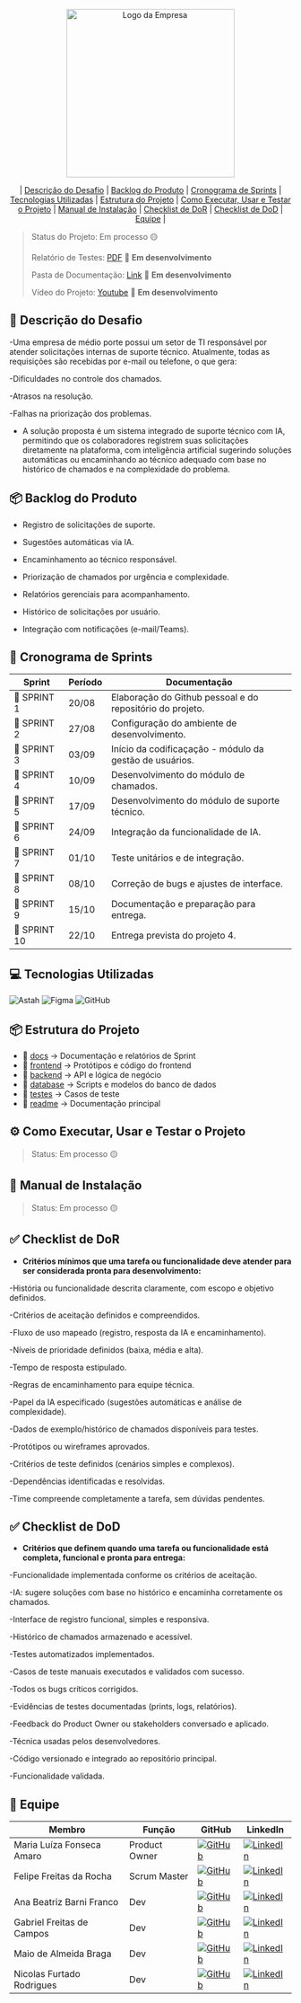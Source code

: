 <p align="center">
  <img src="https://github.com/user-attachments/assets/b7a4ce2d-20f7-4a12-8cb4-530f36fb1950" alt="Logo da Empresa" width="300">
</p>

<div align="center">

| [Descrição do Desafio](#descricao-do-desafio) | [Backlog do Produto](#backlog-do-produto) | [Cronograma de Sprints](#cronograma-de-sprints) | [Tecnologias Utilizadas](#tecnologias-utilizadas) | [Estrutura do Projeto](#estrutura-do-projeto) | [Como Executar, Usar e Testar o Projeto](#como-executar-usar-e-testar-o-projeto) | [Manual de Instalação](#manual-de-instalacao) | [Checklist de DoR](#checklist-de-dor) | [Checklist de DoD](#checklist-de-dod) | [Equipe](#equipe) |

</div>

> Status do Projeto: Em processo 🟡
>
> Relatório de Testes: [PDF](link) 📄 **Em desenvolvimento**
>
> Pasta de Documentação: [Link](link) 🔗 **Em desenvolvimento**
>
> Vídeo do Projeto: [Youtube](link) 🎥 **Em desenvolvimento**


<a id="descricao-do-desafio"></a>
## 📝 Descrição do Desafio

-Uma empresa de médio porte possui um setor de TI responsável por atender solicitações internas de suporte técnico. Atualmente, todas as requisições são recebidas por e-mail ou telefone, o que gera:

-Dificuldades no controle dos chamados.

-Atrasos na resolução.

-Falhas na priorização dos problemas.

- A solução proposta é um sistema integrado de suporte técnico com IA, permitindo que os colaboradores registrem suas solicitações diretamente na plataforma, com inteligência artificial sugerindo soluções automáticas ou encaminhando ao técnico adequado com base no histórico de chamados e na complexidade do problema.
  

<a id="backlog-do-produto"></a>
## 📦 Backlog do Produto

- Registro de solicitações de suporte.

- Sugestões automáticas via IA.

- Encaminhamento ao técnico responsável.

- Priorização de chamados por urgência e complexidade.

- Relatórios gerenciais para acompanhamento.

- Histórico de solicitações por usuário.

- Integração com notificações (e-mail/Teams).


<a id="cronograma-de-sprints"></a>
## 📅 Cronograma de Sprints

| Sprint   | Período       | Documentação        |
|----------|--------------|---------------------|
| 📌 SPRINT 1 | 20/08 | Elaboração do Github pessoal e do repositório do projeto. |
| 📌 SPRINT 2 | 27/08 | Configuração do ambiente de desenvolvimento. |
| 📌 SPRINT 3 | 03/09 | Início da codificaçação - módulo da gestão de usuários. |
| 📌 SPRINT 4 | 10/09 | Desenvolvimento do módulo de chamados. |
| 📌 SPRINT 5 | 17/09 | Desenvolvimento do módulo de suporte técnico. |
| 📌 SPRINT 6 | 24/09 | Integração da funcionalidade de IA. |
| 📌 SPRINT 7 | 01/10 | Teste unitários e de integração. |
| 📌 SPRINT 8 | 08/10 | Correção de bugs e ajustes de interface. |
| 📌 SPRINT 9 | 15/10 | Documentação e preparação para entrega. |
| 📌 SPRINT 10 | 22/10| Entrega prevista do projeto 4. |


<a id="tecnologias-utilizadas"></a>
## 💻 Tecnologias Utilizadas

![Astah](https://img.shields.io/badge/Astah-3776AB?style=for-the-badge&logo=astah&logoColor=white)
![Figma](https://img.shields.io/badge/Figma-3776AB?style=for-the-badge&logo=figma&logoColor=white)
![GitHub](https://img.shields.io/badge/GitHub-000000?style=for-the-badge&logo=github&logoColor=white)


<a id="estrutura-do-projeto"></a>
## 📦 Estrutura do Projeto
  - 📂 [docs](docs) → Documentação e relatórios de Sprint  
  - 📂 [frontend](frontend) → Protótipos e código do frontend  
  - 📂 [backend](backend) → API e lógica de negócio  
  - 📂 [database](database) → Scripts e modelos do banco de dados
  - 📂 [testes](testes) → Casos de teste  
  - 📄 [readme](readme) → Documentação principal  


<a id="como-executar-usar-e-testar-o-projeto"></a>
## ⚙️ Como Executar, Usar e Testar o Projeto
> Status: Em processo 🟡


<a id="manual-de-instalacao"></a>
## 📖 Manual de Instalação
> Status: Em processo 🟡


<a id="checklist-de-dor"></a>
## ✅ Checklist de DoR
- **Critérios mínimos que uma tarefa ou funcionalidade deve atender para ser considerada pronta para desenvolvimento:**

-História ou funcionalidade descrita claramente, com escopo e objetivo definidos.

-Critérios de aceitação definidos e compreendidos.

-Fluxo de uso mapeado (registro, resposta da IA e encaminhamento).

-Níveis de prioridade definidos (baixa, média e alta).

-Tempo de resposta estipulado.

-Regras de encaminhamento para equipe técnica.

-Papel da IA especificado (sugestões automáticas e análise de complexidade).

-Dados de exemplo/histórico de chamados disponíveis para testes.

-Protótipos ou wireframes aprovados.

-Critérios de teste definidos (cenários simples e complexos).

-Dependências identificadas e resolvidas.

-Time compreende completamente a tarefa, sem dúvidas pendentes.


<a id="checklist-de-dod"></a>
## ✅ Checklist de DoD
- **Critérios que definem quando uma tarefa ou funcionalidade está completa, funcional e pronta para entrega:**

-Funcionalidade implementada conforme os critérios de aceitação.

-IA: sugere soluções com base no histórico e encaminha corretamente os chamados.

-Interface de registro funcional, simples e responsiva.

-Histórico de chamados armazenado e acessível.

-Testes automatizados implementados.

-Casos de teste manuais executados e validados com sucesso.

-Todos os bugs críticos corrigidos.

-Evidências de testes documentadas (prints, logs, relatórios).

-Feedback do Product Owner ou stakeholders conversado e aplicado.

-Técnica usadas pelos desenvolvedores.

-Código versionado e integrado ao repositório principal.

-Funcionalidade validada.


<a id="equipe"></a>
## 👥 Equipe

| Membro                       | Função          | GitHub                                                                                     | LinkedIn                                                                                   |
|-----------------------------|-----------------|---------------------------------------------------------------------------------------------|--------------------------------------------------------------------------------------------|
| Maria Luíza Fonseca Amaro   | Product Owner   | [![GitHub](https://img.shields.io/badge/GitHub-000?style=for-the-badge&logo=github&logoColor=white)](https://github.com/MariaFAmaro01) | [![LinkedIn](https://img.shields.io/badge/LinkedIn-0e76a8?style=for-the-badge&logo=linkedin&logoColor=white)](https://linkedin.com/in/maria-luiza-amaro-338305279) |
| Felipe Freitas da Rocha     | Scrum Master    | [![GitHub](https://img.shields.io/badge/GitHub-000?style=for-the-badge&logo=github&logoColor=white)](https://github.com/Felipe-Freitas-Rocha) | [![LinkedIn](https://img.shields.io/badge/LinkedIn-0e76a8?style=for-the-badge&logo=linkedin&logoColor=white)](https://linkedin.com/in/felipefreitasrocha) |
| Ana Beatriz Barni Franco    | Dev | [![GitHub](https://img.shields.io/badge/GitHub-000?style=for-the-badge&logo=github&logoColor=white)](https://github.com/Anabarni) | [![LinkedIn](https://img.shields.io/badge/LinkedIn-0e76a8?style=for-the-badge&logo=linkedin&logoColor=white)](https://linkedin.com/in/anabeatrizfranco) |
| Gabriel Freitas de Campos   | Dev | [![GitHub](https://img.shields.io/badge/GitHub-000?style=for-the-badge&logo=github&logoColor=white)](https://github.com/GabrielFreitas2025) | [![LinkedIn](https://img.shields.io/badge/LinkedIn-0e76a8?style=for-the-badge&logo=linkedin&logoColor=white)](https://linkedin.com/in/gabriel-freitas-de-campos-b75060225) |
| Maio de Almeida Braga       | Dev | [![GitHub](https://img.shields.io/badge/GitHub-000?style=for-the-badge&logo=github&logoColor=white)](https://github.com/maioAB) | [![LinkedIn](https://img.shields.io/badge/LinkedIn-0e76a8?style=for-the-badge&logo=linkedin&logoColor=white)](https://linkedin.com/in/maiobraga) |
| Nicolas Furtado Rodrigues   | Dev | [![GitHub](https://img.shields.io/badge/GitHub-000?style=for-the-badge&logo=github&logoColor=white)](https://github.com/AkiraNyaprog) | [![LinkedIn](https://img.shields.io/badge/LinkedIn-0e76a8?style=for-the-badge&logo=linkedin&logoColor=white)](https://linkedin.com/in/nicolasfurtado) |
